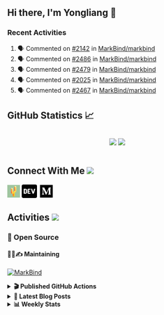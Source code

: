 ## Hi there, I'm Yongliang 👋

### Recent Activities

<!--START_SECTION:activity-->
1. 🗣 Commented on [#2142](https://github.com/MarkBind/markbind/issues/2142#issuecomment-2036729867) in [MarkBind/markbind](https://github.com/MarkBind/markbind)
2. 🗣 Commented on [#2486](https://github.com/MarkBind/markbind/pull/2486#issuecomment-2029877551) in [MarkBind/markbind](https://github.com/MarkBind/markbind)
3. 🗣 Commented on [#2479](https://github.com/MarkBind/markbind/issues/2479#issuecomment-2029841831) in [MarkBind/markbind](https://github.com/MarkBind/markbind)
4. 🗣 Commented on [#2025](https://github.com/MarkBind/markbind/issues/2025#issuecomment-2029493453) in [MarkBind/markbind](https://github.com/MarkBind/markbind)
5. 🗣 Commented on [#2467](https://github.com/MarkBind/markbind/issues/2467#issuecomment-2024159034) in [MarkBind/markbind](https://github.com/MarkBind/markbind)
<!--END_SECTION:activity-->

## GitHub Statistics :chart_with_upwards_trend:
<div align="center">
<div style="display: flex; align-items: center; justify-content: center;">

[![](https://github-readme-stats-tlylt.vercel.app/api?username=tlylt&show_icons=true&theme=tokyonight&hide_border=true&locale=en)](https://github.com/tlylt)
[![](https://github-readme-streak-stats.herokuapp.com/?user=tlylt&theme=tokyonight&hide_border=true)](https://github.com/tlylt)
</div>
</div>

## Connect With Me <img src="https://media.giphy.com/media/2wh5K5yE3ulp3xgYcG/giphy-downsized.gif" width="30">

<a href="https://www.yongliangliu.com/" target="_blank"><img align="center" src="static/site-icon.png" alt="yongliangliu.com" height="29" width="29" /></a>
<a href="https://dev.to/tlylt" target="_blank"><img align="center" src="static/dev-badge.svg" alt="dev.to/tlylt" height="35" width="35" /></a>
<a href="https://tlylt.medium.com" target="_blank"><img align="center" src="static/medium.png" alt="tlylt.medium.com" height="35" width="35" /></a>

## Activities <img src="https://media.giphy.com/media/WUlplcMpOCEmTGBtBW/giphy.gif" width="30">

### 🔭 Open Source

#### 👷‍♂️✍️ Maintaining
[![MarkBind](https://github-readme-stats-tlylt.vercel.app/api/pin/?username=markbind&repo=markbind)](https://github.com/MarkBind/markbind)

<details>
<summary> <b>🎬 Published GitHub Actions </b> </summary>

[![install-graphviz](https://github-readme-stats-tlylt.vercel.app/api/pin/?username=tlylt&repo=install-graphviz)](https://github.com/tlylt/install-graphviz)

[![reposense-action](https://github-readme-stats-tlylt.vercel.app/api/pin/?username=tlylt&repo=reposense-action)](https://github.com/tlylt/reposense-action)

[![markbin-action](https://github-readme-stats-tlylt.vercel.app/api/pin/?username=markbind&repo=markbind-action)](https://github.com/MarkBind/markbind-action)

</details>

<details>
<summary> <b>📕 Latest Blog Posts</b> </summary>

<!-- BLOG-POST-LIST:START -->
- [The 2 x 2 problem](https://yongliangliu.com/blog/2x2-problem)
- [On Keeping Task Descriptions Up to Date](https://yongliangliu.com/blog/on-keeping-task-descriptions-up-to-date)
- [Easy vs Right](https://yongliangliu.com/blog/easy-vs-right)
- [The Prebound Method and Sentinel Object Pattern in Python](https://yongliangliu.com/blog/prebound-sentinel-pattern-in-python)
- [Software Problems - Exceptions](https://yongliangliu.com/blog/software-problems-exceptions)
<!-- BLOG-POST-LIST:END -->

</details>

<details>
<summary> <b>📊 Weekly Stats</b> </summary>

<!--START_SECTION:waka-->
![Code Time](http://img.shields.io/badge/Code%20Time-1%2C199%20hrs%206%20mins-blue)

**🐱 My GitHub Data** 

> 📦 667.1 kB Used in GitHub's Storage 
 > 
> 🚫 Not Opted to Hire
 > 
> 📜 170 Public Repositories 
 > 
> 🔑 41 Private Repositories 
 > 
**I'm an Early 🐤** 

```text
🌞 Morning                3962 commits        ███████░░░░░░░░░░░░░░░░░░   29.93 % 
🌆 Daytime                3562 commits        ███████░░░░░░░░░░░░░░░░░░   26.91 % 
🌃 Evening                4885 commits        █████████░░░░░░░░░░░░░░░░   36.90 % 
🌙 Night                  828 commits         ██░░░░░░░░░░░░░░░░░░░░░░░   06.26 % 
```
📅 **I'm Most Productive on Wednesday** 

```text
Monday                   1753 commits        ███░░░░░░░░░░░░░░░░░░░░░░   13.24 % 
Tuesday                  1899 commits        ████░░░░░░░░░░░░░░░░░░░░░   14.35 % 
Wednesday                2132 commits        ████░░░░░░░░░░░░░░░░░░░░░   16.11 % 
Thursday                 1603 commits        ███░░░░░░░░░░░░░░░░░░░░░░   12.11 % 
Friday                   1668 commits        ███░░░░░░░░░░░░░░░░░░░░░░   12.60 % 
Saturday                 2051 commits        ████░░░░░░░░░░░░░░░░░░░░░   15.49 % 
Sunday                   2131 commits        ████░░░░░░░░░░░░░░░░░░░░░   16.10 % 
```


📊 **This Week I Spent My Time On** 

```text
🕑︎ Time Zone: Asia/Singapore

💬 Programming Languages: 
Markdown                 14 mins             ██████████████████░░░░░░░   71.45 % 
Vue.js                   5 mins              ███████░░░░░░░░░░░░░░░░░░   28.46 % 
JavaScript               0 secs              ░░░░░░░░░░░░░░░░░░░░░░░░░   00.09 % 
```


 Last Updated on 05/04/2024 00:41:42 UTC
<!--END_SECTION:waka-->

</details>
